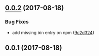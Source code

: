 <a name="0.0.2"></a>
## [0.0.2](https://github.com/cheminfo/rest-on-couch-export/compare/v0.0.1...v0.0.2) (2017-08-18)


### Bug Fixes

* add missing bin entry on npm ([9c2d324](https://github.com/cheminfo/rest-on-couch-export/commit/9c2d324))



<a name="0.0.1"></a>
## 0.0.1 (2017-08-18)



